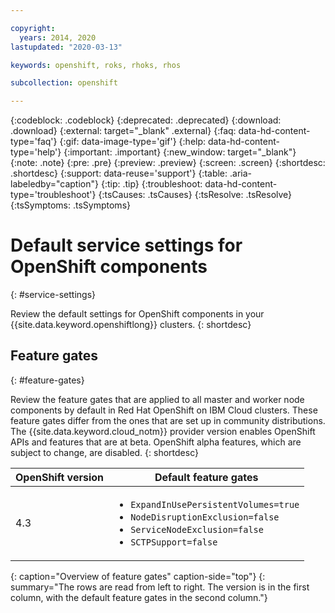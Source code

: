 ```yaml
---

copyright:
  years: 2014, 2020
lastupdated: "2020-03-13"

keywords: openshift, roks, rhoks, rhos

subcollection: openshift

---
```


{:codeblock: .codeblock}
{:deprecated: .deprecated}
{:download: .download}
{:external: target="_blank" .external}
{:faq: data-hd-content-type='faq'}
{:gif: data-image-type='gif'}
{:help: data-hd-content-type='help'}
{:important: .important}
{:new_window: target="_blank"}
{:note: .note}
{:pre: .pre}
{:preview: .preview}
{:screen: .screen}
{:shortdesc: .shortdesc}
{:support: data-reuse='support'}
{:table: .aria-labeledby="caption"}
{:tip: .tip}
{:troubleshoot: data-hd-content-type='troubleshoot'}
{:tsCauses: .tsCauses}
{:tsResolve: .tsResolve}
{:tsSymptoms: .tsSymptoms}


# Default service settings for OpenShift components
{: #service-settings}

Review the default settings for OpenShift components in your {{site.data.keyword.openshiftlong}} clusters. 
{: shortdesc}



## Feature gates
{: #feature-gates}

Review the feature gates that are applied to all master and worker node components by default in Red Hat OpenShift on IBM Cloud clusters. These feature gates differ from the ones that are set up in community distributions. The {{site.data.keyword.cloud_notm}} provider version enables OpenShift APIs and features that are at beta. OpenShift alpha features, which are subject to change, are disabled.
{: shortdesc}

| OpenShift version | Default feature gates |
|---|---|
| 4.3 | <ul><li><code>ExpandInUsePersistentVolumes=true</code></li><li><code>NodeDisruptionExclusion=false</code></li><li><code>ServiceNodeExclusion=false</code></li><li><code>SCTPSupport=false</code></li></ul>|
{: caption="Overview of feature gates" caption-side="top"}
{: summary="The rows are read from left to right. The version is in the first column, with the default feature gates in the second column."}